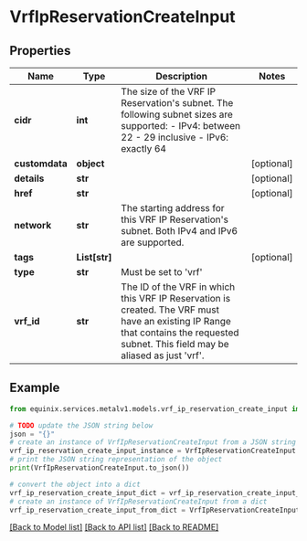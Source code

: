 # VrfIpReservationCreateInput


## Properties

Name | Type | Description | Notes
------------ | ------------- | ------------- | -------------
**cidr** | **int** | The size of the VRF IP Reservation&#39;s subnet. The following subnet sizes are supported: - IPv4: between 22 - 29 inclusive - IPv6: exactly 64  | 
**customdata** | **object** |  | [optional] 
**details** | **str** |  | [optional] 
**href** | **str** |  | [optional] 
**network** | **str** | The starting address for this VRF IP Reservation&#39;s subnet. Both IPv4 and IPv6 are supported. | 
**tags** | **List[str]** |  | [optional] 
**type** | **str** | Must be set to &#39;vrf&#39; | 
**vrf_id** | **str** | The ID of the VRF in which this VRF IP Reservation is created. The VRF must have an existing IP Range that contains the requested subnet. This field may be aliased as just &#39;vrf&#39;. | 

## Example

```python
from equinix.services.metalv1.models.vrf_ip_reservation_create_input import VrfIpReservationCreateInput

# TODO update the JSON string below
json = "{}"
# create an instance of VrfIpReservationCreateInput from a JSON string
vrf_ip_reservation_create_input_instance = VrfIpReservationCreateInput.from_json(json)
# print the JSON string representation of the object
print(VrfIpReservationCreateInput.to_json())

# convert the object into a dict
vrf_ip_reservation_create_input_dict = vrf_ip_reservation_create_input_instance.to_dict()
# create an instance of VrfIpReservationCreateInput from a dict
vrf_ip_reservation_create_input_from_dict = VrfIpReservationCreateInput.from_dict(vrf_ip_reservation_create_input_dict)
```
[[Back to Model list]](../README.md#documentation-for-models) [[Back to API list]](../README.md#documentation-for-api-endpoints) [[Back to README]](../README.md)


